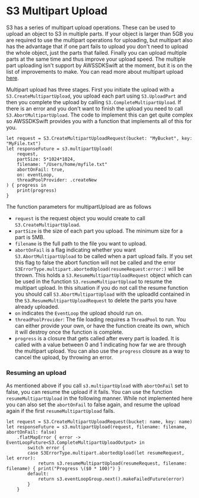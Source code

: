 # S3 Multipart Upload

S3 has a series of multipart upload operations. These can be used to upload an object to S3 in multiple parts. If your object is larger than 5GB you are required to use the multipart operations for uploading, but multipart also has the advantage that if one part fails to upload you don't need to upload the whole object, just the parts that failed. Finally you can upload multiple parts at the same time and thus improve your upload speed. The multiple part uploading isn't support by AWSSDKSwift at the moment, but it is on the list of improvements to make. You can read more about multipart upload [here](https://docs.aws.amazon.com/AmazonS3/latest/dev/mpuoverview.html).

Multipart upload has three stages. First you initiate the upload with a `S3.CreateMultipartUpload`, you upload each part using `S3.UploadPart` and then you complete the upload by calling `S3.CompleteMultipartUpload`. If there is an error and you don't want to finish the upload you need to call `S3.AbortMultipartUpload`. The code to implement this can get quite complex so AWSSDKSwift provides you with a function that implements all of this for you.

```
let request = S3.CreateMultipartUploadRequest(bucket: "MyBucket", key: "MyFile.txt")
let responseFuture = s3.multipartUpload(
    request,
    partSize: 5*1024*1024,
    filename: "/Users/home/myfile.txt"
    abortOnFail: true,
    on: eventLoop,
    threadPoolProvider: .createNew
) { progress in
    print(progress)
}
```

The function parameters for multipartUpload are as follows
- `request` is the request object you would create to call `S3.CreateMultipartUpload`.
- `partSize` is the size of each part you upload. The minimum size for a part is 5MB.
- `filename` is the full path to the file you want to upload.
- `abortOnFail` is a flag indicating whether you want `S3.AbortMultipartUpload` to be called when a part upload fails. If you set this flag to false the abort function will not be called and the error `S3ErrorType.multipart.abortedUpload(resumeRequest:error:)` will be thrown. This holds a `S3.ResumeMultipartUploadRequest` object which can be used in the function `S3.resumeMultipartUpload` to resume the multipart upload. In this situation if you do not call the resume function you should call `S3.AbortMultipartUpload` with the uploadId contained in the `S3.ResumeMultipartUploadRequest` to delete the parts you have already uploaded.
- `on` indicates the `EventLoop` the upload should run on.
- `threadPoolProvider`: The file loading requires a `ThreadPool` to run. You can either provide your own, or have the function create its own, which it will destroy once the function is complete.
- `progress` is a closure that gets called after every part is loaded. It is called with a value between 0 and 1 indicating how far we are through the multipart upload. You can also use the `progress` closure as a way to cancel the upload, by throwing an error.

### Resuming an upload

As mentioned above if you call `s3.multipartUpload` with `abortOnFail` set to false, you can resume the upload if it fails. You can use the function `resumeMultipartUpload` in the following manner. While not implemented here you can also set the `abortOnFail` to false again, and resume the upload again if the first `resumeMultipartUpload` fails.   
```
let request = S3.CreateMultipartUploadRequest(bucket: name, key: name)
let responseFuture = s3.multipartUpload(request, filename: filename, abortOnFail: false)
    .flatMapError { error -> EventLoopFuture<S3.CompleteMultipartUploadOutput> in
        switch error {
        case S3ErrorType.multipart.abortedUpload(let resumeRequest, let error):
            return s3.resumeMultipartUpload(resumeRequest, filename: filename) { print("Progress \($0 * 100)") }
        default:
            return s3.eventLoopGroup.next().makeFailedFuture(error)
        }
    }
```  
